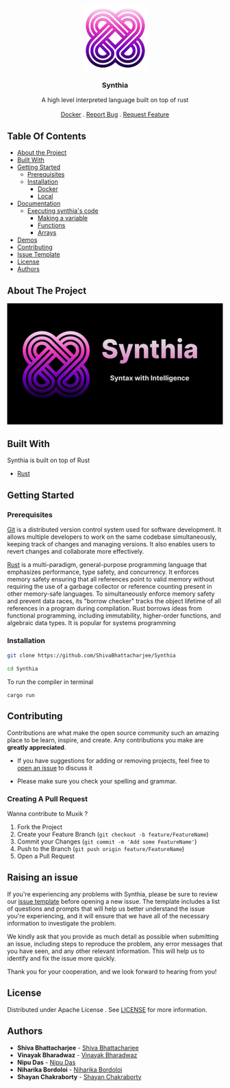 <p align="center">
  <a href="https://github.com/ShivaBhattacharjee/Synthia">
    <img src="./assets/synthia.png" alt="Logo" width="150px" >
  </a>
<br/>
  <h3 align="center">Synthia</h3>
  <p align="center">
    A high level interpreted language built on top of rust
    <br/>
    <br/>
    <a href="https://muxik.netlify.app/">Docker</a>
    .
    <a href="https://github.com/ShivaBhattacharjee/synthia/issues">Report Bug</a>
    .
    <a href="https://github.com/ShivaBhattacharjee/synthia/issues">Request Feature</a>
  </p>
</p>

## Table Of Contents

- [About the Project](#about-the-project)
- [Built With](#built-with)
- [Getting Started](#getting-started)
  - [Prerequisites](#prerequisites)
  - [Installation](#installation)
    - [Docker](#docker-install)
    - [Local](#local-install)
- [Documentation](#documentation)
  - [Executing synthia's code](#code-execution)
    - [Making a variable](#make-a-variable)
    - [Functions](#defining-func)
    - [Arrays](#arrays)
- [Demos](#demos)
- [Contributing](#contributing)
- [Issue Template](#raising-an-issue)
- [License](#license)
- [Authors](#authors)

## About The Project

<img src="./assets/Synthia-Banner.png">

## Built With

Synthia is built on top of Rust

- [Rust](https://www.rust-lang.org/)

## Getting Started

### Prerequisites

<a href="https://git-scm.com/downloads" >Git</a> is a distributed version control system used for software development. It allows multiple developers to work on the same codebase simultaneously, keeping track of changes and managing versions. It also enables users to revert changes and collaborate more effectively.

<a href="https://nodejs.org/en/download/">Rust</a> is a multi-paradigm, general-purpose programming language that emphasizes performance, type safety, and concurrency. It enforces memory safety ensuring that all references point to valid memory without requiring the use of a garbage collector or reference counting present in other memory-safe languages. To simultaneously enforce memory safety and prevent data races, its "borrow checker" tracks the object lifetime of all references in a program during compilation. Rust borrows ideas from functional programming, including immutability, higher-order functions, and algebraic data types. It is popular for systems programming

### Installation

```sh
git clone https://github.com/ShivaBhattacharjee/Synthia
```

```sh
cd Synthia
```

To run the compiler in terminal

```
cargo run
```

## Contributing

Contributions are what make the open source community such an amazing place to be learn, inspire, and create. Any contributions you make are **greatly appreciated**.

- If you have suggestions for adding or removing projects, feel free to [open an issue](https://github.com/ShivaBhattacharjee/synthia/issues) to discuss it

- Please make sure you check your spelling and grammar.

### Creating A Pull Request

Wanna contribute to Muxik ?

1. Fork the Project
2. Create your Feature Branch (`git checkout -b feature/FeatureName`)
3. Commit your Changes (`git commit -m 'Add some FeatureName'`)
4. Push to the Branch (`git push origin feature/FeatureName`)
5. Open a Pull Request

## Raising an issue

If you're experiencing any problems with Synthia, please be sure to review our [issue template](https://github.com/ShivaBhattacharjee/synthia/tree/main/.github/ISSUE_TEMPLATE) before opening a new issue. The template includes a list of questions and prompts that will help us better understand the issue you're experiencing, and it will ensure that we have all of the necessary information to investigate the problem.

We kindly ask that you provide as much detail as possible when submitting an issue, including steps to reproduce the problem, any error messages that you have seen, and any other relevant information. This will help us to identify and fix the issue more quickly.

Thank you for your cooperation, and we look forward to hearing from you!

## License

Distributed under Apache License . See [LICENSE](https://github.com/ShivaBhattacharjee/synthia/blob/main/LICENSE) for more information.

## Authors

- **Shiva Bhattacharjee** - [Shiva Bhattacharjee](https://github.com/ShivaBhattacharjee)
- **Vinayak Bharadwaz** - [Vinayak Bharadwaz](https://github.com/VinayakBharadwaz)
- **Nipu Das** - [Nipu Das](https://github.com/nipudas29)
- **Niharika Bordoloi** - [Niharika Bordoloi](https://github.com/nihharika)
- **Shayan Chakraborty** - [Shayan Chakraborty](https://github.com/Lostshayan)
